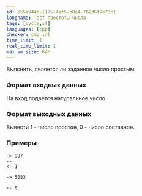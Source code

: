 ```yaml
---
id: e55a944d-1175-4ef5-b8a4-76236f7e73c1
longname: Тест простоты числа
tags: [cycle,if]
languages: [cpp]
checker: cmp_int
time_limit: 1
real_time_limit: 1
max_vm_size: 64M
---
```



Выяснить, является ли заданное число простым.

### Формат входных данных

На вход подается натуральное число.

### Формат выходных данных

Вывести 1 - число простое, 0 - число составное.

### Примеры

```
-> 997
--
<- 1
```

```
-> 5083
--
<- 0
```
